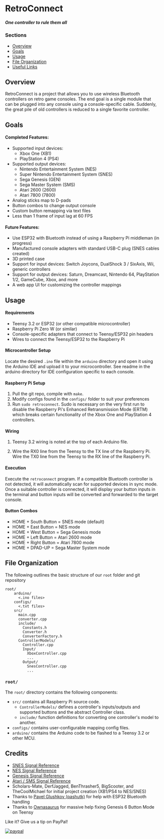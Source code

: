 # RetroConnect
##### *One controller to rule them all*

### **Sections**

- [Overview](#project-summary)
- [Goals](#project-goals)
- [Usage](#usage)
- [File  Organization](#file-organization)
- [Useful Links](#useful-links)

## **Overview**
RetroConnect is a project that allows you to use wireless Bluetooth controllers on retro game consoles. The end goal is a single module that can be plugged into any console using a console-specific cable. Suddenly, the great pile of old controllers is reduced to a single favorite controller.   
    

## **Goals**

#### Completed Features:
- Supported input devices: 
  - Xbox One (XB1)
  - PlayStation 4 (PS4)
- Supported output devices:
  - Nintendo Entertainment System (NES)
  - Super Nintendo Entertainment System (SNES)
  - Sega Genesis (GEN)
  - Sega Master System (SMS)
  - Atari 2600 (2600)
  - Atari 7800 (7800)
- Analog sticks map to D-pads
- Button combos to change output console
- Custom button remapping via text files
- Less than 1 frame of input lag at 60 FPS

#### Future Features:

- Use ESP32 with Bluetooth instead of using a Raspberry Pi middleman (in progress)
- Manufactured console adapters with standard USB-C plug (SNES cables created)
- 3D printed case
- Support for input devices: Switch Joycons, DualShock 3 / SixAxis, Wii, generic controllers
- Support for output devices: Saturn, Dreamcast, Nintendo 64, PlayStation 1/2, GameCube, Xbox, and more
- A web app UI for customizing the controller mappings

## **Usage**

#### Requirements
- Teensy 3.2 or ESP32 (or other compatible microcontroller)
- Raspberry Pi Zero W (or similar)
- Console-specific adapters that connect to Teensy/ESP32 pin headers
- Wires to connect the Teensy/ESP32 to the Raspberry Pi

#### Microcontroller Setup
Locate the desired `.ino` file within the `arduino` directory and open it using the Arduino IDE and upload it to your microcontroller. See readme in the arduino directory for IDE configuration specific to each console.

#### Raspberry Pi Setup
1. Pull the git repo, compile with `make`.
2. Modify configs found in the `configs/` folder to suit your preferences
3. Run `sudo retroconnect`. Sudo is necessary on the very first run to disable the Raspberry Pi's Enhanced Retransmission Mode (ERTM) which breaks certain functionality of the Xbox One and PlayStation 4 controllers.

#### Wiring
1. Teensy 3.2 wiring is noted at the top of each Arduino file.
    
2. Wire the RX0 line from the Teensy to the TX line of the Raspberry Pi. Wire the TX0 line from the Teensy to the RX line of the Raspberry Pi. 

#### Execution
Execute the `retroconnect` program. If a compatible Bluetooth controller is not detected, it will automatically scan for supported devices in sync mode. Once a suitable controller is connected, it will display your button inputs in the terminal and button inputs will be converted and forwarded to the target console.

#### Button Combos
- HOME + South Button = SNES mode (default)
- HOME + East Button = NES mode
- HOME + West Button = Sega Genesis mode
- HOME + Left Button = Atari 2600 mode
- HOME + Right Button = Atari 7800 mode
- HOME + DPAD-UP = Sega Master System mode

## **File Organization**

The following outlines the basic structure of our ```root``` folder and git repository
```
root/
    arduino/
      <.ino files>
    configs/
      <.txt files>
    src/
      main.cpp
      converter.cpp
      include/
        Constants.h
        Converter.h
        ConverterFactory.h
      ControllerModels/
        Controller.cpp
        Input/
          XboxController.cpp
          ...
        Output/
          SnesController.cpp
          ...
```

### **```root/```**
The ```root/``` directory contains the following components:
- ```src/``` contains all Raspberry Pi source code.
  - ```ControllerModels/``` defines a controller's inputs/outputs and supported buttons and the abstract Controller class.
  - ```include/``` function definitions for converting one controller's model to another.
- ```configs/``` contains user-configurable mapping config files.
- ```arduino/``` contains the Arduino code to be flashed to a Teensy 3.2 or other MCU.

## **Credits**

- [SNES Signal Reference](https://gamefaqs.gamespot.com/snes/916396-super-nintendo/faqs/5395)
- [NES Signal Reference](https://wiki.nesdev.com/w/index.php/Standard_controller)
- [Genesis Signal Reference](https://www.raspberryfield.life/2019/03/25/sega-mega-drive-genesis-6-button-xyz-controller/)
- [Atari / SMS Signal Reference](http://wiki.icomp.de/w/index.php?title=DB9-Joystick&oldid=3915)
- Scholars-Mate, DerfJagged, BenThrasher5, BigScooter, and TheCoolMichael for initial project creation (XB1/PS4 to NES/SNES)
- Thanks to [Pavel Glushkov (pashutk)](http://github.com/pashutk) for help with ESP32 Bluetooth handling
- Thanks to [Ownasaurus](https://github.com/Ownasaurus) for massive help fixing Genesis 6 Button Mode on Teensy 


Like it? Give us a tip on PayPal! 

[![paypal](https://www.paypalobjects.com/en_US/i/btn/btn_donateCC_LG.gif)](https://www.paypal.com/cgi-bin/webscr?cmd=_s-xclick&hosted_button_id=MBDA5CZQHXUU6)
